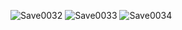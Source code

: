![Save0032](https://github.com/user-attachments/assets/db4a3669-99c3-40b4-9cce-7aaba9cda0bf)
![Save0033](https://github.com/user-attachments/assets/c56d4eee-61c8-4b02-af0c-1848189b430c)
![Save0034](https://github.com/user-attachments/assets/5ffc59e3-beb3-45e3-9917-e72d9933679a)
